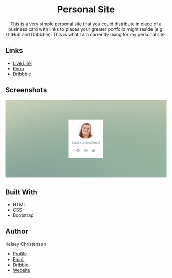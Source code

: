 <h1 align="center">Personal Site</h1>

<p align="center">This is a very simple personal site that you could distribute in place of a business card with links to places your greater portfolio might reside (e.g. GitHub and Dribbble). This is what I am currently using for my personal site.
</p>

## Links

- [Live Link](http://kelseychristensen.com/ "Personal Site Live Link")
- [Repo](https://github.com/kelseychristensen/Personal-Site-Version-2.0 "Personal Site Repo")
- [Dribbble](https://dribbble.com/shots/19942581-Personal-Business-Card-Site "Personal Site Dribbble Snapshot")


## Screenshots

![Home Page](https://github.com/kelseychristensen/Personal-Site-Version-2.0/blob/main/personal-site-homepage.PNG?raw=true "Home Page")


## Built With

- HTML
- CSS
- Bootstrap

## Author

Kelsey Christensen

- [Profile](https://github.com/kelseychristensen "Kelsey Christensen")
- [Email](mailto:kelsey.c.christensen@gmail.com?subject=Hi "Hi!")
- [Dribble](https://dribbble.com/kelseychristensen "Hi!")
- [Website](http://kelseychristensen.com/ "Welcome")
